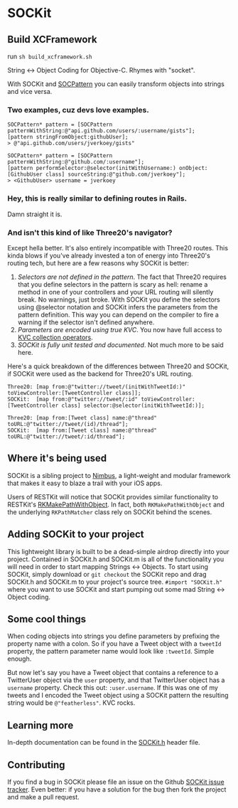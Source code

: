 SOCKit
======

## Build XCFramework

run ```sh build_xcframework.sh```

String <-> Object Coding for Objective-C. Rhymes with "socket".

With SOCKit and [SOCPattern][] you can easily transform objects into strings and vice versa.

### Two examples, cuz devs love examples.

```obj-c
SOCPattern* pattern = [SOCPattern patternWithString:@"api.github.com/users/:username/gists"];
[pattern stringFromObject:githubUser];
> @"api.github.com/users/jverkoey/gists"
```

```obj-c
SOCPattern* pattern = [SOCPattern patternWithString:@"github.com/:username"];
[pattern performSelector:@selector(initWithUsername:) onObject:[GithubUser class] sourceString:@"github.com/jverkoey"];
> <GithubUser> username = jverkoey
```

### Hey, this is really similar to defining routes in Rails.

Damn straight it is.

### And isn't this kind of like Three20's navigator?

Except hella better. It's also entirely incompatible with Three20 routes. This kinda blows if
you've already invested a ton of energy into Three20's routing tech, but here are a few reasons
why SOCKit is better:

1. *Selectors are not defined in the pattern*. The fact that Three20 requires that you define
   selectors in the pattern is scary as hell: rename a method in one of your controllers and
   your URL routing will silently break. No warnings, just broke. With SOCKit you define the
   selectors using @selector notation and SOCKit infers the parameters from the pattern definition.
   This way you can depend on the compiler to fire a warning if the selector isn't defined anywhere.
2. *Parameters are encoded using true KVC*. You now have full access to [KVC collection operators].
3. *SOCKit is fully unit tested and documented*. Not much more to be said here.

Here's a quick breakdown of the differences between Three20 and SOCKit, if SOCKit were used as
the backend for Three20's URL routing.

```
Three20: [map from:@"twitter://tweet/(initWithTweetId:)" toViewController:[TweetController class]];
SOCKit:  [map from:@"twitter://tweet/:id" toViewController:[TweetController class] selector:@selector(initWithTweetId:)];

Three20: [map from:[Tweet class] name:@"thread" toURL:@"twitter://tweet/(id)/thread"];
SOCKit:  [map from:[Tweet class] name:@"thread" toURL:@"twitter://tweet/:id/thread"];
```

## Where it's being used

SOCKit is a sibling project to [Nimbus][], a light-weight and modular framework that makes it
easy to blaze a trail with your iOS apps.

Users of RESTKit will notice that SOCKit provides similar functionality to RESTKit's
[RKMakePathWithObject][]. In fact, both `RKMakePathWithObject` and the underlying `RKPathMatcher`
class rely on SOCKit behind the scenes.

## Adding SOCKit to your project

This lightweight library is built to be a dead-simple airdrop directly into your project. Contained
in SOCKit.h and SOCKit.m is all of the functionality you will need in order to start mapping
Strings <-> Objects. To start using SOCKit, simply download or `git checkout` the SOCKit repo
and drag SOCKit.h and SOCKit.m to your project's source tree. `#import "SOCKit.h"` where you want
to use SOCKit and start pumping out some mad String <-> Object coding.

## Some cool things

When coding objects into strings you define parameters by prefixing the property name with a colon.
So if you have a Tweet object with a `tweetId` property, the pattern parameter name would look like
`:tweetId`. Simple enough.

But now let's say you have a Tweet object that contains a reference to a TwitterUser object via
the `user` property, and that TwitterUser object has a `username` property. Check this out:
`:user.username`. If this was one of my tweets and I encoded the Tweet object using a SOCKit
pattern the resulting string would be `@"featherless"`. KVC rocks.

## Learning more

In-depth documentation can be found in the [SOCKit.h][SOCPattern] header file.

## Contributing

If you find a bug in SOCKit please file an issue on the Github [SOCKit issue tracker][]. Even
better: if you have a solution for the bug then fork the project and make a pull request.

[SOCKit issue tracker]: https://github.com/jverkoey/sockit/issues
[SOCPattern]: https://github.com/jverkoey/sockit/blob/master/SOCKit.h
[KVC collection operators]: http://developer.apple.com/library/ios/#documentation/cocoa/conceptual/KeyValueCoding/Articles/CollectionOperators.html#//apple_ref/doc/uid/20002176-BAJEAIEE
[Nimbus]: http://jverkoey.github.com/nimbus
[RESTKit]: https://github.com/RestKit/RestKit
[RKMakePathWithObject]: https://github.com/RestKit/RestKit/blob/master/Code/Network/RKClient.m#L37
